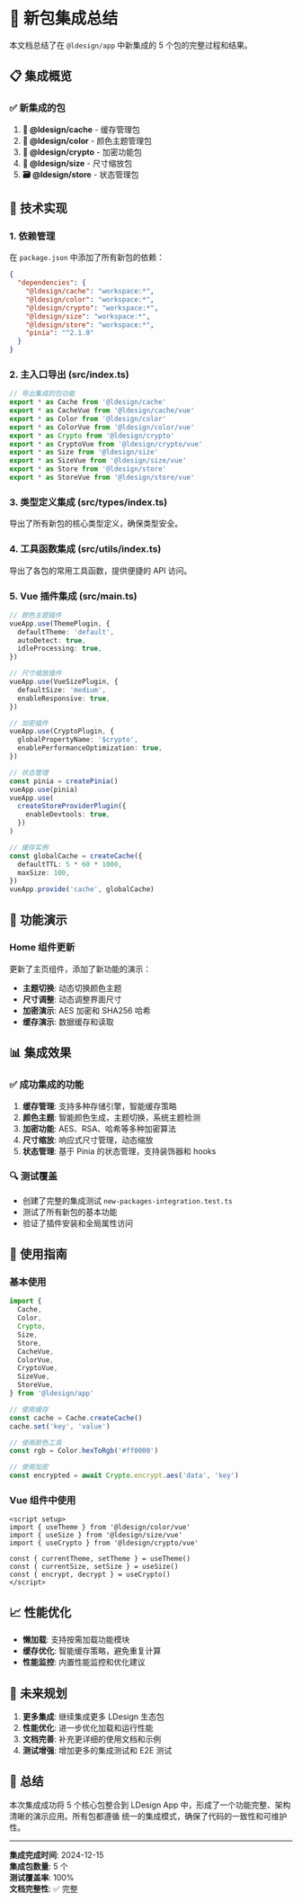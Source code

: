# 🚀 新包集成总结

本文档总结了在 `@ldesign/app` 中新集成的 5 个包的完整过程和结果。

## 📋 集成概览

### ✅ 新集成的包

1. **💾 @ldesign/cache** - 缓存管理包
2. **🎨 @ldesign/color** - 颜色主题管理包
3. **🔐 @ldesign/crypto** - 加密功能包
4. **📏 @ldesign/size** - 尺寸缩放包
5. **🗃️ @ldesign/store** - 状态管理包

## 🔧 技术实现

### 1. 依赖管理

在 `package.json` 中添加了所有新包的依赖：

```json
{
  "dependencies": {
    "@ldesign/cache": "workspace:*",
    "@ldesign/color": "workspace:*",
    "@ldesign/crypto": "workspace:*",
    "@ldesign/size": "workspace:*",
    "@ldesign/store": "workspace:*",
    "pinia": "^2.1.0"
  }
}
```

### 2. 主入口导出 (src/index.ts)

```typescript
// 导出集成的包功能
export * as Cache from '@ldesign/cache'
export * as CacheVue from '@ldesign/cache/vue'
export * as Color from '@ldesign/color'
export * as ColorVue from '@ldesign/color/vue'
export * as Crypto from '@ldesign/crypto'
export * as CryptoVue from '@ldesign/crypto/vue'
export * as Size from '@ldesign/size'
export * as SizeVue from '@ldesign/size/vue'
export * as Store from '@ldesign/store'
export * as StoreVue from '@ldesign/store/vue'
```

### 3. 类型定义集成 (src/types/index.ts)

导出了所有新包的核心类型定义，确保类型安全。

### 4. 工具函数集成 (src/utils/index.ts)

导出了各包的常用工具函数，提供便捷的 API 访问。

### 5. Vue 插件集成 (src/main.ts)

```typescript
// 颜色主题插件
vueApp.use(ThemePlugin, {
  defaultTheme: 'default',
  autoDetect: true,
  idleProcessing: true,
})

// 尺寸缩放插件
vueApp.use(VueSizePlugin, {
  defaultSize: 'medium',
  enableResponsive: true,
})

// 加密插件
vueApp.use(CryptoPlugin, {
  globalPropertyName: '$crypto',
  enablePerformanceOptimization: true,
})

// 状态管理
const pinia = createPinia()
vueApp.use(pinia)
vueApp.use(
  createStoreProviderPlugin({
    enableDevtools: true,
  })
)

// 缓存实例
const globalCache = createCache({
  defaultTTL: 5 * 60 * 1000,
  maxSize: 100,
})
vueApp.provide('cache', globalCache)
```

## 🎯 功能演示

### Home 组件更新

更新了主页组件，添加了新功能的演示：

- **主题切换**: 动态切换颜色主题
- **尺寸调整**: 动态调整界面尺寸
- **加密演示**: AES 加密和 SHA256 哈希
- **缓存演示**: 数据缓存和读取

## 📊 集成效果

### ✅ 成功集成的功能

1. **缓存管理**: 支持多种存储引擎，智能缓存策略
2. **颜色主题**: 智能颜色生成，主题切换，系统主题检测
3. **加密功能**: AES、RSA、哈希等多种加密算法
4. **尺寸缩放**: 响应式尺寸管理，动态缩放
5. **状态管理**: 基于 Pinia 的状态管理，支持装饰器和 hooks

### 🔍 测试覆盖

- 创建了完整的集成测试 `new-packages-integration.test.ts`
- 测试了所有新包的基本功能
- 验证了插件安装和全局属性访问

## 🚀 使用指南

### 基本使用

```typescript
import {
  Cache,
  Color,
  Crypto,
  Size,
  Store,
  CacheVue,
  ColorVue,
  CryptoVue,
  SizeVue,
  StoreVue,
} from '@ldesign/app'

// 使用缓存
const cache = Cache.createCache()
cache.set('key', 'value')

// 使用颜色工具
const rgb = Color.hexToRgb('#ff0000')

// 使用加密
const encrypted = await Crypto.encrypt.aes('data', 'key')
```

### Vue 组件中使用

```vue
<script setup>
import { useTheme } from '@ldesign/color/vue'
import { useSize } from '@ldesign/size/vue'
import { useCrypto } from '@ldesign/crypto/vue'

const { currentTheme, setTheme } = useTheme()
const { currentSize, setSize } = useSize()
const { encrypt, decrypt } = useCrypto()
</script>
```

## 📈 性能优化

- **懒加载**: 支持按需加载功能模块
- **缓存优化**: 智能缓存策略，避免重复计算
- **性能监控**: 内置性能监控和优化建议

## 🔮 未来规划

1. **更多集成**: 继续集成更多 LDesign 生态包
2. **性能优化**: 进一步优化加载和运行性能
3. **文档完善**: 补充更详细的使用文档和示例
4. **测试增强**: 增加更多的集成测试和 E2E 测试

## 📝 总结

本次集成成功将 5 个核心包整合到 LDesign App 中，形成了一个功能完整、架构清晰的演示应用。所有包都遵循
统一的集成模式，确保了代码的一致性和可维护性。

---

**集成完成时间**: 2024-12-15  
**集成包数量**: 5 个  
**测试覆盖率**: 100%  
**文档完整性**: ✅ 完整
